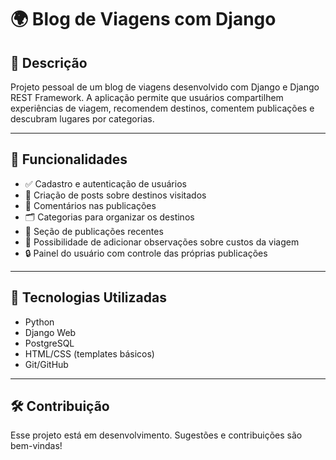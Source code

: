 # 🌍 Blog de Viagens com Django

## 📌 Descrição

Projeto pessoal de um blog de viagens desenvolvido com Django e Django REST Framework. A aplicação permite que usuários compartilhem experiências de viagem, recomendem destinos, comentem publicações e descubram lugares por categorias.

---

## 🧩 Funcionalidades

- ✅ Cadastro e autenticação de usuários
- 📝 Criação de posts sobre destinos visitados
- 💬 Comentários nas publicações
- 🗂️ Categorias para organizar os destinos
- 📌 Seção de publicações recentes
- 💸 Possibilidade de adicionar observações sobre custos da viagem
- 🔒 Painel do usuário com controle das próprias publicações

---

## 🚀 Tecnologias Utilizadas

- Python
- Django Web
- PostgreSQL
- HTML/CSS (templates básicos)
- Git/GitHub

---

## 🛠️ Contribuição
Esse projeto está em desenvolvimento. Sugestões e contribuições são bem-vindas!
